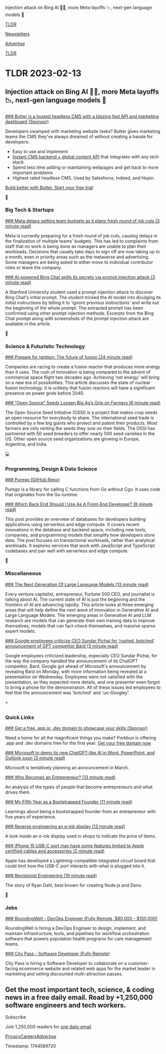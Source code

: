 Injection attack on Bing AI 👨‍💻, more Meta layoffs 📉, next-gen language models 🤖

[TLDR](/)

[Newsletters](/newsletters)

[Advertise](https://advertise.tldr.tech/)

[TLDR](/)

# TLDR 2023-02-13

## Injection attack on Bing AI 👨‍💻, more Meta layoffs 📉, next-gen language models 🤖

### 

[### Butter is a hosted headless CMS with a blazing fast API and marketing dashboard (Sponsor)](https://buttercms.com/?utm_source=tldr&amp;utm_medium=email&amp;utm_campaign=retirelegacycms)

Developers swamped with marketing website tasks? Butter gives marketing teams the CMS they've always dreamed of without creating a hassle for developers:

* Easy to use and implement
* [Instant CMS backend + global content API](https://buttercms.com/?utm_source=tldr&utm_medium=email&utm_campaign=retirelegacycms) that integrates with any tech stack
* Spend less time adding or maintaining webpages and get back to more important problems
* Highest rated headless CMS. Used by Salesforce, Indeed, and Hopin

[Build better with Butter. Start your free trial](https://buttercms.com/?utm_source=tldr&utm_medium=email&utm_campaign=retirelegacycms)

📱

### Big Tech & Startups

[### Meta delays setting team budgets as it plans fresh round of job cuts (3 minute read)](https://archive.ph/tHRU8?utm_source=tldrnewsletter)

Meta is currently preparing for a fresh round of job cuts, causing delays in the finalization of multiple teams' budgets. This has led to complaints from staff that no work is being done as managers are unable to plan their workloads. Decisions that usually take days to sign off are now taking up to a month, even in priority areas such as the metaverse and advertising. Some managers are being asked to either move to individual contributor roles or leave the company.

[### AI-powered Bing Chat spills its secrets via prompt injection attack (3 minute read)](https://arstechnica.com/information-technology/2023/02/ai-powered-bing-chat-spills-its-secrets-via-prompt-injection-attack/?utm_source=tldrnewsletter)

A Stanford University student used a prompt injection attack to discover Bing Chat's initial prompt. The student tricked the AI model into divulging its initial instructions by telling it to 'ignore previous instructions' and write out the beginning of the whole prompt. The extracted prompt has been confirmed using other prompt injection methods. Excerpts from the Bing Chat prompt along with screenshots of the prompt injection attack are available in the article.

🚀

### Science & Futuristic Technology

[### Prepare for ignition: The future of fusion (24 minute read)](https://archive.ph/ruoz8#selection-3673.214-3689.163?utm_source=tldrnewsletter)

Companies are racing to create a fusion reactor that produces more energy than it uses. The rush of innovation is being compared to the advent of commercial space flight two decades ago. Achieving 'net energy' will bring on a new era of possibilities. This article discusses the state of nuclear fusion technology. It is unlikely that fusion reactors will have a significant presence on power grids before 2040.

[### “Open Source” Seeds Loosen Big Ag’s Grip on Farmers (6 minute read)](https://worldsensorium.com/open-source-seeds-loosen-big-ags-grip-on-farmers/?utm_source=tldrnewsletter)

The Open Source Seed Initiative (OSSI) is a project that makes crop seeds an open resource for everybody to share. The international seed trade is controlled by a few big giants who protect and patent their products. Most farmers are only renting the seeds they sow on their fields. The OSSI has partnered with 50 seed breeders to offer nearly 500 seed varieties in the US. Other open source seed organizations are growing in Europe, Argentina, and India.

💻

### Programming, Design & Data Science

[### Purego (GitHub Repo)](https://github.com/ebitengine/purego?utm_source=tldrnewsletter)

Purego is a library for calling C functions from Go without Cgo. It uses code that originates from the Go runtime.

[### Which Back End Should I Use As A Front-End Developer? (8 minute read)](https://leerob.io/blog/backend?utm_source=tldrnewsletter)

This post provides an overview of databases for developers building applications using serverless and edge compute. It covers recent innovations in the database and backend space, including new tools, companies, and programming models that simplify how developers store data. The post focuses on transactional workloads, rather than analytical workloads. It explores services that work with JavaScript and TypeScript codebases and pair well with serverless and edge compute.

🎁

### Miscellaneous

[### The Next Generation Of Large Language Models (13 minute read)](https://www.forbes.com/sites/robtoews/2023/02/07/the-next-generation-of-large-language-models/?sh=7b4c40a18dbc?utm_source=tldrnewsletter)

Every venture capitalist, entrepreneur, Fortune 500 CEO, and journalist is talking about AI. The current state of AI is just the beginning and the frontiers of AI are advancing rapidly. This article looks at three emerging areas that will help define the next wave of innovation in Generative AI and Large Language Models. The emerging areas in Generative AI and LLM research are models that can generate their own training data to improve themselves, models that can fact-check themselves, and massive sparse expert models.

[### Google employees criticize CEO Sundar Pichai for ‘rushed, botched’ announcement of GPT competitor Bard (3 minute read)](https://www.cnbc.com/2023/02/10/google-employees-slam-ceo-sundar-pichai-for-rushed-bard-announcement.html?utm_source=tldrnewsletter)

Google employees criticized leadership, especially CEO Sundar Pichai, for the way the company handled the announcement of its ChatGPT competitor, Bard. Google got ahead of Microsoft's announcement by revealing Bard on Monday, with more information being revealed at a presentation on Wednesday. Employees were not satisfied with the presentation, as they expected more details, and one presenter even forgot to bring a phone for the demonstration. All of these issues led employees to feel that the announcement was 'botched' and 'un-Googley'.

⚡

### Quick Links

[### Get a free .app or .dev domain to showcase your skills (Sponsor)](http://porkbun.com/event/freeappdevdomain?coupon=TLDR23&amp;utm_source=tldr&amp;utm_medium=20230213)

Need a home for all the magnificent things you make? Porkbun is offering .app and .dev domains free for the first year. [Get your free domain now](http://porkbun.com/event/freeappdevdomain?coupon=TLDR23&utm_source=tldr&utm_medium=20230213)

[### Microsoft to demo its new ChatGPT-like AI in Word, PowerPoint, and Outlook soon (3 minute read)](https://www.theverge.com/2023/2/10/23593980/microsoft-bing-chatgpt-ai-teams-outlook-integration?utm_source=tldrnewsletter)

Microsoft is tentatively planning an announcement in March.

[### Who Becomes an Entrepreneur? (13 minute read)](https://www.generalist.com/briefing/who-becomes-an-entrepreneur?utm_source=tldrnewsletter)

An analysis of the types of people that become entrepreneurs and what drives them.

[### My Fifth Year as a Bootstrapped Founder (11 minute read)](https://mtlynch.io/solo-developer-year-5/?utm_source=tldrnewsletter)

Learnings about being a bootstrapped founder from an entrepreneur with five years of experience.

[### Reverse engineering an e-ink display (13 minute read)](https://zeus.ugent.be/blog/22-23/reverse_engineering_epaper/?utm_source=tldrnewsletter)

A look inside an e-ink display used in shops to indicate the price of items.

[### iPhone 15 USB-C port may have some features limited to Apple certified cables and accessories (2 minute read)](https://9to5mac.com/2023/02/10/iphone-15-usb-c-port-proprietary/?utm_source=tldrnewsletter)

Apple has developed a Lightning-compatible integrated circuit board that could limit how the USB-C port interacts with what is plugged into it.

[### Revisionist Engineering (19 minute read)](https://www.sequoiacap.com/article/deno-spotlight/?utm_source=tldrnewsletter)

The story of Ryan Dahl, best known for creating Node.js and Deno.

💼

### Jobs

[### RoundingWell - DevOps Engineer (Fully Remote, $80,000 - $150,000)](https://tldr.tech/jobs/devops-engineer/291)

RoundingWell is hiring a DevOps Engineer to design, implement, and maintain infrastructure, tools, and pipelines for workflow orchestration software that powers population health programs for care management teams.

[### City Pass - Software Developer (Fully Remote)](https://tldr.tech/jobs/software-developer/290)

City Pass is hiring a Software Developer to collaborate on a customer-facing ecommerce website and related web apps for the market leader in marketing and selling discounted multi-attraction passes.

## Get the most important tech, science, & coding news in a free daily email. Read by +1,250,000 software engineers and tech workers.

Subscribe

Join 1,250,000 readers for [one daily email](/api/latest/tech)

[Privacy](/privacy)[Careers](https://jobs.ashbyhq.com/tldr.tech)[Advertise](/tech/advertise)

Timestamp: 1744589720